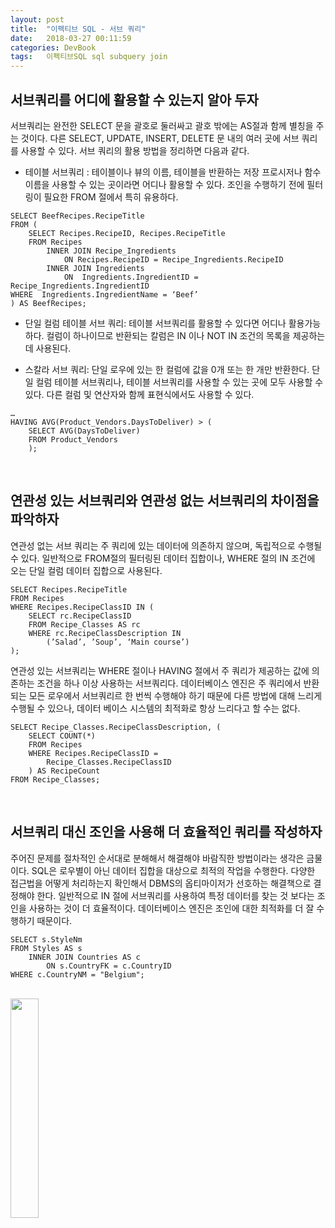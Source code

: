 ```yaml
---
layout: post
title:  "이펙티브 SQL - 서브 쿼리"
date:   2018-03-27 00:11:59
categories: DevBook
tags:	이펙티브SQL sql subquery join  
---
```


## 서브쿼리를 어디에 활용할 수 있는지 알아 두자

서브쿼리는 완전한 SELECT 문을 괄호로 둘러싸고 괄호 밖에는 AS절과 함께 별칭을 주는 것이다. 다른 SELECT, UPDATE, INSERT, DELETE 문 내의 여러 곳에 서브 쿼리를 사용할 수 있다.  서브 쿼리의 활용 방법을 정리하면 다음과 같다. 

- 테이블 서브쿼리 : 테이블이나 뷰의 이름, 테이블을 반환하는 저장 프로시저나 함수 이름을 사용할 수 있는 곳이라면 어디나 활용할 수 있다. 조인을 수행하기 전에 필터링이 필요한 FROM 절에서 특히 유용하다. 

```
SELECT BeefRecipes.RecipeTitle
FROM (
    SELECT Recipes.RecipeID, Recipes.RecipeTitle
    FROM Recipes
        INNER JOIN Recipe_Ingredients
            ON Recipes.RecipeID = Recipe_Ingredients.RecipeID 
        INNER JOIN Ingredients
            ON  Ingredients.IngredientID = Recipe_Ingredients.IngredientID
WHERE  Ingredients.IngredientName = ‘Beef’
) AS BeefRecipes;
```

- 단일 컬럼 테이블 서브 쿼리: 테이블 서브쿼리를 활용할 수 있다면 어디나 활용가능하다. 컬럼이 하나이므로 반환되는 칼럼은 IN 이나 NOT IN 조건의 목록을 제공하는 데 사용된다. 

- 스칼라 서브 쿼리: 단일 로우에 있는 한 컬럼에 값을 0개 또는 한 개만 반환한다. 단일 컬럼 테이블 서브쿼리나, 테이블 서브쿼리를 사용할 수 있는 곳에 모두 사용할 수 있다. 다른 컬럼 및 연산자와 함께 표현식에서도 사용할 수 있다. 

```
…
HAVING AVG(Product_Vendors.DaysToDeliver) > (
    SELECT AVG(DaysToDeliver)
    FROM Product_Vendors
    );
```

<br/>

## 연관성 있는 서브쿼리와 연관성 없는 서브쿼리의 차이점을 파악하자

연관성 없는 서브 쿼리는 주 쿼리에 있는 데이터에 의존하지 않으며, 독립적으로 수행될 수 있다. 일반적으로 FROM절의 필터링된 데이터 집합이나, WHERE 절의 IN 조건에 오는 단일 컬럼 데이터 집합으로 사용된다.
```
SELECT Recipes.RecipeTitle
FROM Recipes
WHERE Recipes.RecipeClassID IN (
    SELECT rc.RecipeClassID
    FROM Recipe_Classes AS rc
    WHERE rc.RecipeClassDescription IN 
        (’Salad’, ’Soup’, ‘Main course’)
);
```

연관성 있는 서브쿼리는 WHERE 절이나 HAVING 절에서 주 쿼리가 제공하는 값에 의존하는 조건을 하나 이상 사용하는 서브쿼리다. 데이터베이스 엔진은 주 쿼리에서 반환되는 모든 로우에서 서브쿼리르 한 번씩 수행해야 하기 때문에 다른 방법에 대해 느리게 수행될 수 있으나, 데이터 베이스 시스템의 최적화로 항상 느리다고 할 수는 없다. 

```
SELECT Recipe_Classes.RecipeClassDescription, (
    SELECT COUNT(*)
    FROM Recipes
    WHERE Recipes.RecipeClassID =
        Recipe_Classes.RecipeClassID
    ) AS RecipeCount
FROM Recipe_Classes;
```
<br/>

## 서브쿼리 대신 조인을 사용해 더 효율적인 쿼리를 작성하자

주어진 문제를 절차적인 순서대로 분해해서 해결해야 바람직한 방법이라는 생각은 금물이다. SQL은 로우별이 아닌 데이터 집합을 대상으로 최적의 작업을 수행한다. 다양한 접근법을 어떻게 처리하는지 확인해서 DBMS의 옵티마이저가 선호하는 해결책으로 결정해야 한다. 일반적으로 IN 절에 서브쿼리를 사용하여 특정 데이터를 찾는 것 보다는 조인을 사용하는 것이 더 효율적이다. 데이터베이스 엔진은 조인에 대한 최적화를 더 잘 수행하기 때문이다. 
```
SELECT s.StyleNm
FROM Styles AS s
    INNER JOIN Countries AS c
        ON s.CountryFK = c.CountryID
WHERE c.CountryNM = "Belgium";
```

<br/>

<a href="http://www.aladin.co.kr/shop/wproduct.aspx?ItemId=124421253">
  <img class="book" style="width: 30%; height: 30%" src="http://image.aladin.co.kr/product/12442/12/cover/k802531656_1.jpg"/>
</a>
